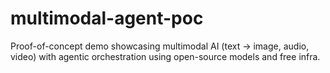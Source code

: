 # multimodal-agent-poc
Proof-of-concept demo showcasing multimodal AI (text → image, audio, video) with agentic orchestration using open-source models and free infra.

